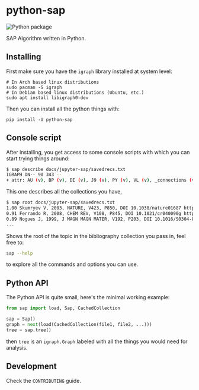 # python-sap

![Python package](https://github.com/coreofscience/python-wostools/workflows/Python%20package/badge.svg)

SAP Algorithm written in Python.

## Installing

First make sure you have the `igraph` library installed at system level:

```shell
# In Arch based linux distributions
sudo pacman -S igraph
# In Debian based linux distributions (Ubuntu, etc.)
sudo apt install libigraph0-dev
```

Then you can install all the python things with:

```
pip install -U python-sap
```

## Console script

After installing, you get access to some console scripts with which
you can start trying things around:

```bash
$ sap describe docs/jupyter-sap/savedrecs.txt
IGRAPH DN-- 90 343 --
+ attr: AU (v), BP (v), DI (v), J9 (v), PY (v), VL (v), _connections (v), _elaborate_sap (v), _leaf_connections (v), _raw_sap (v), _root_connections (v), extended_leaf (v), extended_root (v), label (v), leaf (v), name (v), root (v), sap (v), trunk (v)
```

This one describes all the collections you have,

```bash
$ sap root docs/jupyter-sap/savedrecs.txt
1.00 Skumryev V, 2003, NATURE, V423, P850, DOI 10.1038/nature01687 https://dx.doi.org/10.1038/nature01687
0.91 Ferrando R, 2008, CHEM REV, V108, P845, DOI 10.1021/cr040090g https://dx.doi.org/10.1021/cr040090g
0.89 Nogues J, 1999, J MAGN MAGN MATER, V192, P203, DOI 10.1016/S0304-8853(98)00266-2 https://dx.doi.org/10.1016/S0304-8853(98)00266-2
...
```

Shows the root of the topic in the bibliography collection you pass in, feel
free to:

```bash
sap --help
```

to explore all the commands and options you can use.

## Python API

The Python API is quite small, here's the minimal working example:

```python
from sap import load, Sap, CachedCollection

sap = Sap()
graph = next(load(CachedCollection(file1, file2, ...)))
tree = sap.tree()
```

then `tree` is an `igraph.Graph` labeled with all the things you would need
for analysis.

## Development

Check the `CONTRIBUTING` guide.
